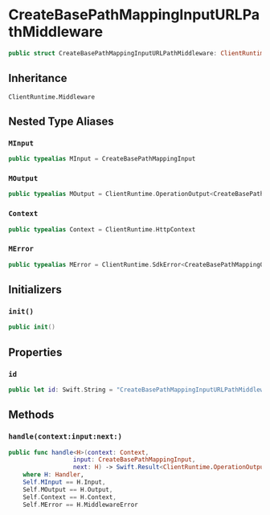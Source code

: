 # CreateBasePathMappingInputURLPathMiddleware

``` swift
public struct CreateBasePathMappingInputURLPathMiddleware: ClientRuntime.Middleware 
```

## Inheritance

`ClientRuntime.Middleware`

## Nested Type Aliases

### `MInput`

``` swift
public typealias MInput = CreateBasePathMappingInput
```

### `MOutput`

``` swift
public typealias MOutput = ClientRuntime.OperationOutput<CreateBasePathMappingOutputResponse>
```

### `Context`

``` swift
public typealias Context = ClientRuntime.HttpContext
```

### `MError`

``` swift
public typealias MError = ClientRuntime.SdkError<CreateBasePathMappingOutputError>
```

## Initializers

### `init()`

``` swift
public init() 
```

## Properties

### `id`

``` swift
public let id: Swift.String = "CreateBasePathMappingInputURLPathMiddleware"
```

## Methods

### `handle(context:input:next:)`

``` swift
public func handle<H>(context: Context,
                  input: CreateBasePathMappingInput,
                  next: H) -> Swift.Result<ClientRuntime.OperationOutput<CreateBasePathMappingOutputResponse>, MError>
    where H: Handler,
    Self.MInput == H.Input,
    Self.MOutput == H.Output,
    Self.Context == H.Context,
    Self.MError == H.MiddlewareError
```
